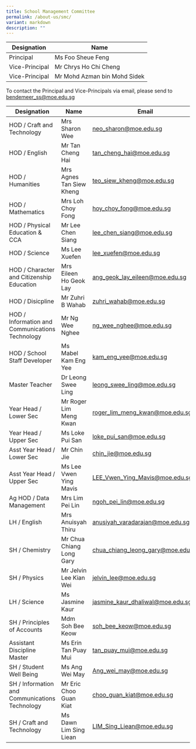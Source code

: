 ```yaml
---
title: School Management Committee
permalink: /about-us/smc/
variant: markdown
description: ""
---
```

|  Designation | Name| 
| -------- | -------- |
| Principal | Ms Foo Sheue Feng |
|Vice-Principal |Mr Chrys Ho Chi Cheng|
|Vice-Principal | Mr Mohd Azman bin Mohd Sidek   |

To contact the Principal and Vice-Principals via email, please send to bendemeer_ss@moe.edu.sg

|  Designation | Name| Email  |
| - | -| - |
| HOD / Craft and Technology  | Mrs Sharon Wee | neo_sharon@moe.edu.sg |
| HOD / English |Mr Tan Cheng Hai  | tan_cheng_hai@moe.edu.sg | 
| HOD / Humanities | Mrs Agnes Tan Siew Kheng | teo_siew_kheng@moe.edu.sg |
| HOD / Mathematics | Mrs Loh Choy Fong | hoy_choy_fong@moe.edu.sg |
| HOD / Physical Education & CCA| Mr Lee Chen Siang | lee_chen_siang@moe.edu.sg |
| HOD / Science  | Ms Lee Xuefen  | lee_xuefen@moe.edu.sg |
| HOD / Character and Citizenship Education | Mrs Eileen Ho Geok Lay | ang_geok_lay_eileen@moe.edu.sg |
| HOD / Disicpline | Mr Zuhri B Wahab |zuhri_wahab@moe.edu.sg |
| HOD / Information and Communications Technology | Mr Ng Wee Nghee | ng_wee_nghee@moe.edu.sg |
| HOD / School Staff Developer | Ms Mabel Kam Eng Yee | kam_eng_yee@moe.edu.sg |
| Master Teacher | Dr Leong Swee Ling | leong_swee_ling@moe.edu.sg |
| Year Head / Lower Sec  | Mr Roger Lim Meng Kwan | roger_lim_meng_kwan@moe.edu.sg |
| Year Head / Upper Sec | Ms Loke Pui San | loke_pui_san@moe.edu.sg |
| Asst Year Head / Lower Sec  | Mr Chin Jie | chin_jie@moe.edu.sg |
| Asst Year Head / Upper Sec | Ms Lee Vwen Ying Mavis | LEE_Vwen_Ying_Mavis@moe.edu.sg |
| Ag HOD / Data Management | Mrs Lim Pei Lin | ngoh_pei_lin@moe.edu.sg |
| LH / English  | Mrs Anuisyah Thiru | anusiyah_varadarajan@moe.edu.sg |
| SH / Chemistry | Mr Chua Chiang Long Gary | chua_chiang_leong_gary@moe.edu.sg |
| SH / Physics | Mr Jelvin Lee Kian Wei | jelvin_lee@moe.edu.sg |
| LH / Science | Ms Jasmine Kaur | jasmine_kaur_dhaliwal@moe.edu.sg |
| SH / Principles of Accounts  | Mdm Soh Bee Keow | soh_bee_keow@moe.edu.sg |
| Assistant Discipline Master | Ms Erin Tan Puay Mui | tan_puay_mui@moe.edu.sg |
| SH / Student Well Being | Ms Ang Wei May | Ang_wei_may@moe.edu.sg |
| SH / Information and Communications Technology | Mr Eric Choo Guan Kiat | choo_guan_kiat@moe.edu.sg |
| SH / Craft and Technology | Ms Dawn Lim Sing Liean | LIM_Sing_Liean@moe.edu.sg |